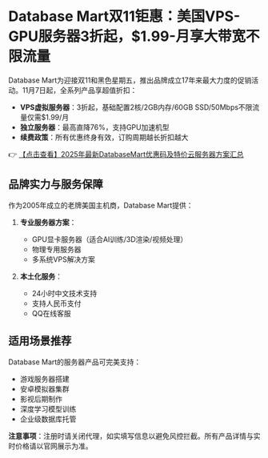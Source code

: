# Database Mart双11钜惠：美国VPS-GPU服务器3折起，$1.99-月享大带宽不限流量

Database Mart为迎接双11和黑色星期五，推出品牌成立17年来最大力度的促销活动。11月7日起，全系列产品享超值折扣：

- **VPS虚拟服务器**：3折起，基础配置2核/2GB内存/60GB SSD/50Mbps不限流量仅需$1.99/月
- **独立服务器**：最高直降76%，支持GPU加速机型
- **续费政策**：所有优惠终身有效，订购周期越长折扣越大

👉 [【点击查看】2025年最新DatabaseMart优惠码及特价云服务器方案汇总](https://bit.ly/DatabaseMart)

## 品牌实力与服务保障

作为2005年成立的老牌美国主机商，Database Mart提供：

1. **专业服务器方案**：
   - GPU显卡服务器（适合AI训练/3D渲染/视频处理）
   - 物理专用服务器
   - 多系统VPS解决方案

2. **本土化服务**：
   - 24小时中文技术支持
   - 支持人民币支付
   - QQ在线客服

## 适用场景推荐

Database Mart的服务器产品可完美支持：
- 游戏服务器搭建
- 安卓模拟器集群
- 影视后期制作
- 深度学习模型训练
- 企业级数据库托管

**注意事项**：注册时请关闭代理，如实填写信息以避免风控拦截。所有产品详情与实时价格请以官网展示为准。